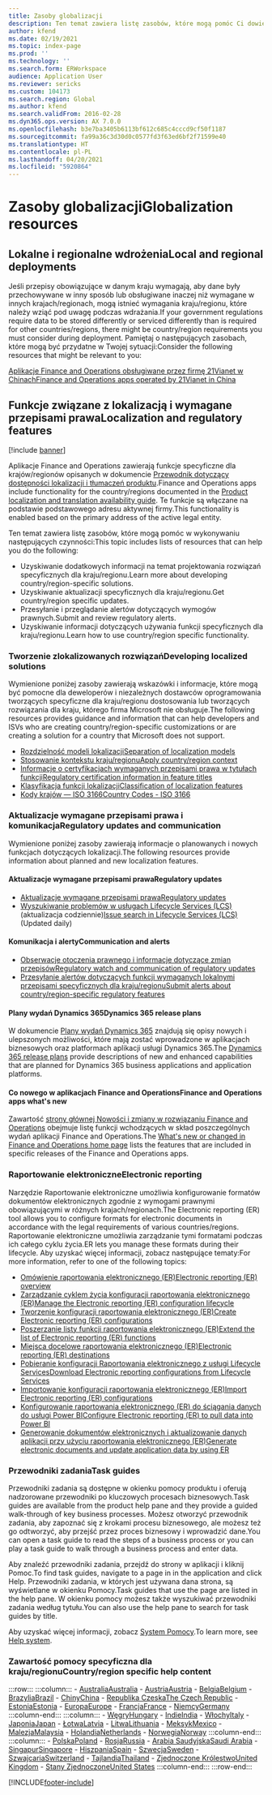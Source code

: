 ```yaml
---
title: Zasoby globalizacji
description: Ten temat zawiera listę zasobów, które mogą pomóc Ci dowiedzieć się więcej na temat funkcjonalności i ofert dla danego kraju/regionu.
author: kfend
ms.date: 02/19/2021
ms.topic: index-page
ms.prod: ''
ms.technology: ''
ms.search.form: ERWorkspace
audience: Application User
ms.reviewer: sericks
ms.custom: 104173
ms.search.region: Global
ms.author: kfend
ms.search.validFrom: 2016-02-28
ms.dyn365.ops.version: AX 7.0.0
ms.openlocfilehash: b3e7ba3405b6113bf612c685c4cccd9cf50f1187
ms.sourcegitcommit: fa99a36c3d30d0c0577fd3f63ed6bf2f71599e40
ms.translationtype: HT
ms.contentlocale: pl-PL
ms.lasthandoff: 04/20/2021
ms.locfileid: "5920864"
---
```

# <a name="globalization-resources"></a><span data-ttu-id="6876f-103">Zasoby globalizacji</span><span class="sxs-lookup"><span data-stu-id="6876f-103">Globalization resources</span></span>

## <a name="local-and-regional-deployments"></a><span data-ttu-id="6876f-104">Lokalne i regionalne wdrożenia</span><span class="sxs-lookup"><span data-stu-id="6876f-104">Local and regional deployments</span></span>
<span data-ttu-id="6876f-105">Jeśli przepisy obowiązujące w danym kraju wymagają, aby dane były przechowywane w inny sposób lub obsługiwane inaczej niż wymagane w innych krajach/regionach, mogą istnieć wymagania kraju/regionu, które należy wziąć pod uwagę podczas wdrażania.</span><span class="sxs-lookup"><span data-stu-id="6876f-105">If your government regulations require data to be stored differently or serviced differently than is required for other countries/regions, there might be country/region requirements you must consider during deployment.</span></span> <span data-ttu-id="6876f-106">Pamiętaj o następujących zasobach, które mogą być przydatne w Twojej sytuacji:</span><span class="sxs-lookup"><span data-stu-id="6876f-106">Consider the following resources that might be relevant to you:</span></span>

[<span data-ttu-id="6876f-107">Aplikacje Finance and Operations obsługiwane przez firmę 21Vianet w Chinach</span><span class="sxs-lookup"><span data-stu-id="6876f-107">Finance and Operations apps operated by 21Vianet in China</span></span>](../deployment/china-local-deployment.md)

## <a name="localization-and-regulatory-features"></a><span data-ttu-id="6876f-108">Funkcje związane z lokalizacją i wymagane przepisami prawa</span><span class="sxs-lookup"><span data-stu-id="6876f-108">Localization and regulatory features</span></span>

[!include [banner](../includes/banner.md)]

<span data-ttu-id="6876f-109">Aplikacje Finance and Operations zawierają funkcje specyficzne dla krajów/regionów opisanych w dokumencie [Przewodnik dotyczący dostępności lokalizacji i tłumaczeń produktu](https://aka.ms/dynamics_365_international_availability_deck).</span><span class="sxs-lookup"><span data-stu-id="6876f-109">Finance and Operations apps include functionality for the country/regions documented in the [Product localization and translation availability guide](https://aka.ms/dynamics_365_international_availability_deck).</span></span> <span data-ttu-id="6876f-110">Te funkcje są włączane na podstawie podstawowego adresu aktywnej firmy.</span><span class="sxs-lookup"><span data-stu-id="6876f-110">This functionality is enabled based on the primary address of the active legal entity.</span></span> 

<span data-ttu-id="6876f-111">Ten temat zawiera listę zasobów, które mogą pomóc w wykonywaniu następujących czynności:</span><span class="sxs-lookup"><span data-stu-id="6876f-111">This topic includes lists of resources that can help you do the following:</span></span> 
- <span data-ttu-id="6876f-112">Uzyskiwanie dodatkowych informacji na temat projektowania rozwiązań specyficznych dla kraju/regionu.</span><span class="sxs-lookup"><span data-stu-id="6876f-112">Learn more about developing country/region-specific solutions.</span></span>
- <span data-ttu-id="6876f-113">Uzyskiwanie aktualizacji specyficznych dla kraju/regionu.</span><span class="sxs-lookup"><span data-stu-id="6876f-113">Get country/region specific updates.</span></span>
- <span data-ttu-id="6876f-114">Przesyłanie i przeglądanie alertów dotyczących wymogów prawnych.</span><span class="sxs-lookup"><span data-stu-id="6876f-114">Submit and review regulatory alerts.</span></span>
- <span data-ttu-id="6876f-115">Uzyskiwanie informacji dotyczących używania funkcji specyficznych dla kraju/regionu.</span><span class="sxs-lookup"><span data-stu-id="6876f-115">Learn how to use country/region specific functionality.</span></span>

### <a name="developing-localized-solutions"></a><span data-ttu-id="6876f-116">Tworzenie zlokalizowanych rozwiązań</span><span class="sxs-lookup"><span data-stu-id="6876f-116">Developing localized solutions</span></span>
<span data-ttu-id="6876f-117">Wymienione poniżej zasoby zawierają wskazówki i informacje, które mogą być pomocne dla deweloperów i niezależnych dostawców oprogramowania tworzących specyficzne dla kraju/regionu dostosowania lub tworzących rozwiązania dla kraju, którego firma Microsoft nie obsługuje.</span><span class="sxs-lookup"><span data-stu-id="6876f-117">The following resources provides guidance and information that can help developers and ISVs who are creating country/region-specific customizations or are creating a solution for a country that Microsoft does not support.</span></span>
-   [<span data-ttu-id="6876f-118">Rozdzielność modeli lokalizacji</span><span class="sxs-lookup"><span data-stu-id="6876f-118">Separation of localization models</span></span>](separate-localization-models.md)
-   [<span data-ttu-id="6876f-119">Stosowanie kontekstu kraju/regionu</span><span class="sxs-lookup"><span data-stu-id="6876f-119">Apply country/region context</span></span>](apply-country-context.md)
-   [<span data-ttu-id="6876f-120">Informacje o certyfikacjach wymaganych przepisami prawa w tytułach funkcji</span><span class="sxs-lookup"><span data-stu-id="6876f-120">Regulatory certification information in feature titles</span></span>](regulatory-certifications.md)
-   [<span data-ttu-id="6876f-121">Klasyfikacja funkcji lokalizacji</span><span class="sxs-lookup"><span data-stu-id="6876f-121">Classification of localization features</span></span>](classify-localization-features.md)
-   [<span data-ttu-id="6876f-122">Kody krajów — ISO 3166</span><span class="sxs-lookup"><span data-stu-id="6876f-122">Country Codes - ISO 3166</span></span>](https://www.iso.org/iso-3166-country-codes.html)

### <a name="regulatory-updates-and-communication"></a><span data-ttu-id="6876f-123">Aktualizacje wymagane przepisami prawa i komunikacja</span><span class="sxs-lookup"><span data-stu-id="6876f-123">Regulatory updates and communication</span></span>
<span data-ttu-id="6876f-124">Wymienione poniżej zasoby zawierają informacje o planowanych i nowych funkcjach dotyczących lokalizacji.</span><span class="sxs-lookup"><span data-stu-id="6876f-124">The following resources provide information about planned and new localization features.</span></span> 

#### <a name="regulatory-updates"></a><span data-ttu-id="6876f-125">Aktualizacje wymagane przepisami prawa</span><span class="sxs-lookup"><span data-stu-id="6876f-125">Regulatory updates</span></span>
-   [<span data-ttu-id="6876f-126">Aktualizacje wymagane przepisami prawa</span><span class="sxs-lookup"><span data-stu-id="6876f-126">Regulatory updates</span></span>](../../../finance/localizations/regulatory-updates.md)
-   <span data-ttu-id="6876f-127">[Wyszukiwanie problemów w usługach Lifecycle Services (LCS)](../lifecycle-services/issue-search-lcs.md) (aktualizacja codziennie)</span><span class="sxs-lookup"><span data-stu-id="6876f-127">[Issue search in Lifecycle Services (LCS)](../lifecycle-services/issue-search-lcs.md) (Updated daily)</span></span>

#### <a name="communication-and-alerts"></a><span data-ttu-id="6876f-128">Komunikacja i alerty</span><span class="sxs-lookup"><span data-stu-id="6876f-128">Communication and alerts</span></span>
-   [<span data-ttu-id="6876f-129">Obserwacje otoczenia prawnego i informacje dotyczące zmian przepisów</span><span class="sxs-lookup"><span data-stu-id="6876f-129">Regulatory watch and communication of regulatory updates</span></span>](regulatory-watch-communication.md)
-   [<span data-ttu-id="6876f-130">Przesyłanie alertów dotyczących funkcji wymaganych lokalnymi przepisami specyficznych dla kraju/regionu</span><span class="sxs-lookup"><span data-stu-id="6876f-130">Submit alerts about country/region-specific regulatory features</span></span>](submit-localization-alerts.md)

#### <a name="dynamics-365-release-plans"></a><span data-ttu-id="6876f-131">Plany wydań Dynamics 365</span><span class="sxs-lookup"><span data-stu-id="6876f-131">Dynamics 365 release plans</span></span>
<span data-ttu-id="6876f-132">W dokumencie [Plany wydań Dynamics 365](/business-applications-release-notes/) znajdują się opisy nowych i ulepszonych możliwości, które mają zostać wprowadzone w aplikacjach biznesowych oraz platformach aplikacji usługi Dynamics 365.</span><span class="sxs-lookup"><span data-stu-id="6876f-132">The [Dynamics 365 release plans](/business-applications-release-notes/) provide descriptions of new and enhanced capabilities that are planned for Dynamics 365 business applications and application platforms.</span></span> 

#### <a name="finance-and-operations-apps-whats-new"></a><span data-ttu-id="6876f-133">Co nowego w aplikacjach Finance and Operations</span><span class="sxs-lookup"><span data-stu-id="6876f-133">Finance and Operations apps what's new</span></span>
<span data-ttu-id="6876f-134">Zawartość [strony głównej Nowości i zmiany w rozwiązaniu Finance and Operations](../../fin-ops/get-started/whats-new-changed.md) obejmuje listę funkcji wchodzących w skład poszczególnych wydań aplikacji Finance and Operations.</span><span class="sxs-lookup"><span data-stu-id="6876f-134">The [What's new or changed in Finance and Operations home page](../../fin-ops/get-started/whats-new-changed.md) lists the features that are included in specific releases of the Finance and Operations apps.</span></span>

### <a name="electronic-reporting"></a><span data-ttu-id="6876f-135">Raportowanie elektroniczne</span><span class="sxs-lookup"><span data-stu-id="6876f-135">Electronic reporting</span></span>
<span data-ttu-id="6876f-136">Narzędzie Raportowanie elektroniczne umożliwia konfigurowanie formatów dokumentów elektronicznych zgodnie z wymogami prawnymi obowiązującymi w różnych krajach/regionach.</span><span class="sxs-lookup"><span data-stu-id="6876f-136">The Electronic reporting (ER) tool allows you to configure formats for electronic documents in accordance with the legal requirements of various countries/regions.</span></span> <span data-ttu-id="6876f-137">Raportowanie elektroniczne umożliwia zarządzanie tymi formatami podczas ich całego cyklu życia.</span><span class="sxs-lookup"><span data-stu-id="6876f-137">ER lets you manage these formats during their lifecycle.</span></span> <span data-ttu-id="6876f-138">Aby uzyskać więcej informacji, zobacz następujące tematy:</span><span class="sxs-lookup"><span data-stu-id="6876f-138">For more information, refer to one of the following topics:</span></span>
-   [<span data-ttu-id="6876f-139">Omówienie raportowania elektronicznego (ER)</span><span class="sxs-lookup"><span data-stu-id="6876f-139">Electronic reporting (ER) overview</span></span>](../analytics/general-electronic-reporting.md)
-   [<span data-ttu-id="6876f-140">Zarządzanie cyklem życia konfiguracji raportowania elektronicznego (ER)</span><span class="sxs-lookup"><span data-stu-id="6876f-140">Manage the Electronic reporting (ER) configuration lifecycle</span></span>](../analytics/general-electronic-reporting-manage-configuration-lifecycle.md)
-   [<span data-ttu-id="6876f-141">Tworzenie konfiguracji raportowania elektronicznego (ER)</span><span class="sxs-lookup"><span data-stu-id="6876f-141">Create Electronic reporting (ER) configurations</span></span>](../analytics/electronic-reporting-configuration.md)
-   [<span data-ttu-id="6876f-142">Poszerzanie listy funkcji raportowania elektronicznego (ER)</span><span class="sxs-lookup"><span data-stu-id="6876f-142">Extend the list of Electronic reporting (ER) functions</span></span>](../analytics/general-electronic-reporting-formulas-list-extension.md)
-   [<span data-ttu-id="6876f-143">Miejsca docelowe raportowania elektronicznego (ER)</span><span class="sxs-lookup"><span data-stu-id="6876f-143">Electronic reporting (ER) destinations</span></span>](../analytics/electronic-reporting-destinations.md)
-   [<span data-ttu-id="6876f-144">Pobieranie konfiguracji Raportowania elektronicznego z usługi Lifecycle Services</span><span class="sxs-lookup"><span data-stu-id="6876f-144">Download Electronic reporting configurations from Lifecycle Services</span></span>](../analytics/download-electronic-reporting-configuration-lcs.md)
-   [<span data-ttu-id="6876f-145">Importowanie konfiguracji raportowania elektronicznego (ER)</span><span class="sxs-lookup"><span data-stu-id="6876f-145">Import Electronic reporting (ER) configurations</span></span>](../analytics/electronic-reporting-import-ger-configurations.md)
-   [<span data-ttu-id="6876f-146">Konfigurowanie raportowania elektronicznego (ER) do ściągania danych do usługi Power BI</span><span class="sxs-lookup"><span data-stu-id="6876f-146">Configure Electronic reporting (ER) to pull data into Power BI</span></span>](../analytics/general-electronic-reporting-report-configuration-get-data-powerbi.md)
-   [<span data-ttu-id="6876f-147">Generowanie dokumentów elektronicznych i aktualizowanie danych aplikacji przy użyciu raportowania elektronicznego (ER)</span><span class="sxs-lookup"><span data-stu-id="6876f-147">Generate electronic documents and update application data by using ER</span></span>](../analytics/generate-electronic-documents-update-application-data.md)

### <a name="task-guides"></a><span data-ttu-id="6876f-148">Przewodniki zadania</span><span class="sxs-lookup"><span data-stu-id="6876f-148">Task guides</span></span>
<span data-ttu-id="6876f-149">Przewodniki zadania są dostępne w okienku pomocy produktu i oferują nadzorowane przewodniki po kluczowych procesach biznesowych.</span><span class="sxs-lookup"><span data-stu-id="6876f-149">Task guides are available from the product help pane and they provide a guided walk-through of key business processes.</span></span> <span data-ttu-id="6876f-150">Możesz otworzyć przewodnik zadania, aby zapoznać się z krokami procesu biznesowego, ale możesz też go odtworzyć, aby przejść przez proces biznesowy i wprowadzić dane.</span><span class="sxs-lookup"><span data-stu-id="6876f-150">You can open a task guide to read the steps of a business process or you can play a task guide to walk through a business process and enter data.</span></span>

<span data-ttu-id="6876f-151">Aby znaleźć przewodniki zadania, przejdź do strony w aplikacji i kliknij Pomoc.</span><span class="sxs-lookup"><span data-stu-id="6876f-151">To find task guides, navigate to a page in in the application and click Help.</span></span> <span data-ttu-id="6876f-152">Przewodniki zadania, w których jest używana dana strona, są wyświetlane w okienku Pomocy.</span><span class="sxs-lookup"><span data-stu-id="6876f-152">Task guides that use the page are listed in the help pane.</span></span> <span data-ttu-id="6876f-153">W okienku pomocy możesz także wyszukiwać przewodniki zadania według tytułu.</span><span class="sxs-lookup"><span data-stu-id="6876f-153">You can also use the help pane to search for task guides by title.</span></span>

<span data-ttu-id="6876f-154">Aby uzyskać więcej informacji, zobacz [System Pomocy](../../fin-ops/get-started/help-overview.md#task-guides).</span><span class="sxs-lookup"><span data-stu-id="6876f-154">To learn more, see [Help system](../../fin-ops/get-started/help-overview.md#task-guides).</span></span>


### <a name="countryregion-specific-help-content"></a><span data-ttu-id="6876f-155">Zawartość pomocy specyficzna dla kraju/regionu</span><span class="sxs-lookup"><span data-stu-id="6876f-155">Country/region specific help content</span></span>
:::row:::
    :::column:::
        - [<span data-ttu-id="6876f-156">Australia</span><span class="sxs-lookup"><span data-stu-id="6876f-156">Australia</span></span>](../../../finance/localizations/australia.md)
        - [<span data-ttu-id="6876f-157">Austria</span><span class="sxs-lookup"><span data-stu-id="6876f-157">Austria</span></span>](../../../finance/localizations/austria.md)
        - [<span data-ttu-id="6876f-158">Belgia</span><span class="sxs-lookup"><span data-stu-id="6876f-158">Belgium</span></span>](../../../finance/localizations/belgium.md)
        - [<span data-ttu-id="6876f-159">Brazylia</span><span class="sxs-lookup"><span data-stu-id="6876f-159">Brazil</span></span>](../../../finance/localizations/brazil.md)
        - [<span data-ttu-id="6876f-160">Chiny</span><span class="sxs-lookup"><span data-stu-id="6876f-160">China</span></span>](../../../finance/localizations/china.md)
        - [<span data-ttu-id="6876f-161">Republika Czeska</span><span class="sxs-lookup"><span data-stu-id="6876f-161">The Czech Republic</span></span>](../../../finance/localizations/czech-republic.md)
        - [<span data-ttu-id="6876f-162">Estonia</span><span class="sxs-lookup"><span data-stu-id="6876f-162">Estonia</span></span>](../../../finance/localizations/estonia.md)
        - [<span data-ttu-id="6876f-163">Europa</span><span class="sxs-lookup"><span data-stu-id="6876f-163">Europe</span></span>](../../../finance/localizations/europe.md)
        - [<span data-ttu-id="6876f-164">Francja</span><span class="sxs-lookup"><span data-stu-id="6876f-164">France</span></span>](../../../finance/localizations/france.md)
        - [<span data-ttu-id="6876f-165">Niemcy</span><span class="sxs-lookup"><span data-stu-id="6876f-165">Germany</span></span>](../../../finance/localizations/germany.md)
    :::column-end:::
    :::column:::
        - [<span data-ttu-id="6876f-166">Węgry</span><span class="sxs-lookup"><span data-stu-id="6876f-166">Hungary</span></span>](../../../finance/localizations/hungary.md)
        - [<span data-ttu-id="6876f-167">Indie</span><span class="sxs-lookup"><span data-stu-id="6876f-167">India</span></span>](../../../finance/localizations/india.md)
        - [<span data-ttu-id="6876f-168">Włochy</span><span class="sxs-lookup"><span data-stu-id="6876f-168">Italy</span></span>](../../../finance/localizations/italy.md)
        - [<span data-ttu-id="6876f-169">Japonia</span><span class="sxs-lookup"><span data-stu-id="6876f-169">Japan</span></span>](../../../finance/localizations/japan.md)
        - [<span data-ttu-id="6876f-170">Łotwa</span><span class="sxs-lookup"><span data-stu-id="6876f-170">Latvia</span></span>](../../../finance/localizations/latvia.md)
        - [<span data-ttu-id="6876f-171">Litwa</span><span class="sxs-lookup"><span data-stu-id="6876f-171">Lithuania</span></span>](../../../finance/localizations/lithuania.md)
        - [<span data-ttu-id="6876f-172">Meksyk</span><span class="sxs-lookup"><span data-stu-id="6876f-172">Mexico</span></span>](../../../finance/localizations/mexico.md)
        - [<span data-ttu-id="6876f-173">Malezja</span><span class="sxs-lookup"><span data-stu-id="6876f-173">Malaysia</span></span>](../../../finance/localizations/malaysia.md)
        - [<span data-ttu-id="6876f-174">Holandia</span><span class="sxs-lookup"><span data-stu-id="6876f-174">Netherlands</span></span>](../../../finance/localizations/netherlands.md)
        - [<span data-ttu-id="6876f-175">Norwegia</span><span class="sxs-lookup"><span data-stu-id="6876f-175">Norway</span></span>](../../../finance/localizations/norway.md)
    :::column-end:::
    :::column:::
        - [<span data-ttu-id="6876f-176">Polska</span><span class="sxs-lookup"><span data-stu-id="6876f-176">Poland</span></span>](../../../finance/localizations/poland.md)
        - [<span data-ttu-id="6876f-177">Rosja</span><span class="sxs-lookup"><span data-stu-id="6876f-177">Russia</span></span>](../../../finance/localizations/russia.md)
        - [<span data-ttu-id="6876f-178">Arabia Saudyjska</span><span class="sxs-lookup"><span data-stu-id="6876f-178">Saudi Arabia</span></span>](../../../finance/localizations/saudi-arabia.md)
        - [<span data-ttu-id="6876f-179">Singapur</span><span class="sxs-lookup"><span data-stu-id="6876f-179">Singapore</span></span>](../../../finance/localizations/singapore.md)
        - [<span data-ttu-id="6876f-180">Hiszpania</span><span class="sxs-lookup"><span data-stu-id="6876f-180">Spain</span></span>](../../../finance/localizations/spain.md)
        - [<span data-ttu-id="6876f-181">Szwecja</span><span class="sxs-lookup"><span data-stu-id="6876f-181">Sweden</span></span>](../../../finance/localizations/sweden.md)
        - [<span data-ttu-id="6876f-182">Szwajcaria</span><span class="sxs-lookup"><span data-stu-id="6876f-182">Switzerland</span></span>](../../../finance/localizations/switzerland.md)
        - [<span data-ttu-id="6876f-183">Tajlandia</span><span class="sxs-lookup"><span data-stu-id="6876f-183">Thailand</span></span>](../../../finance/localizations/thailand.md)
        - [<span data-ttu-id="6876f-184">Zjednoczone Królestwo</span><span class="sxs-lookup"><span data-stu-id="6876f-184">United Kingdom</span></span>](../../../finance/localizations/united-kingdom.md)
        - [<span data-ttu-id="6876f-185">Stany Zjednoczone</span><span class="sxs-lookup"><span data-stu-id="6876f-185">United States</span></span>](../../../finance/localizations/united-states.md)
    :::column-end:::
:::row-end:::








[!INCLUDE[footer-include](../../../includes/footer-banner.md)]
